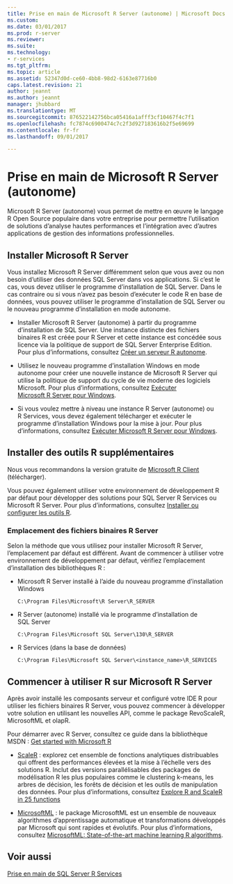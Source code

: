 ```yaml
---
title: Prise en main de Microsoft R Server (autonome) | Microsoft Docs
ms.custom: 
ms.date: 03/01/2017
ms.prod: r-server
ms.reviewer: 
ms.suite: 
ms.technology:
- r-services
ms.tgt_pltfrm: 
ms.topic: article
ms.assetid: 52347d0d-ce60-4bb8-98d2-6163e87716b0
caps.latest.revision: 21
author: jeannt
ms.author: jeannt
manager: jhubbard
ms.translationtype: MT
ms.sourcegitcommit: 876522142756bca05416a1afff3cf10467f4c7f1
ms.openlocfilehash: fc7874c6900474c7c2f3d927183616b2f5e69699
ms.contentlocale: fr-fr
ms.lasthandoff: 09/01/2017

---
```

# <a name="getting-started-with-microsoft-r-server-standalone"></a>Prise en main de Microsoft R Server (autonome)
  Microsoft R Server (autonome) vous permet de mettre en œuvre le langage R Open Source populaire dans votre entreprise pour permettre l’utilisation de solutions d’analyse hautes performances et l’intégration avec d’autres applications de gestion des informations professionnelles.  

  
## <a name="install-microsoft-r-server"></a>Installer Microsoft R Server 

Vous installez Microsoft R Server différemment selon que vous avez ou non besoin d’utiliser des données SQL Server dans vos applications. Si c’est le cas, vous devez utiliser le programme d’installation de SQL Server. Dans le cas contraire ou si vous n’avez pas besoin d’exécuter le code R en base de données, vous pouvez utiliser le programme d’installation de SQL Server ou le nouveau programme d’installation en mode autonome.
 
 
+ Installer Microsoft R Server (autonome) à partir du programme d’installation de SQL Server. Une instance distincte des fichiers binaires R est créée pour R Server et cette instance est concédée sous licence via la politique de support de SQL Server Enterprise Edition. Pour plus d’informations, consultez [Créer un serveur R autonome](../../advanced-analytics/r-services/create-a-standalone-r-server.md).  

+ Utilisez le nouveau programme d’installation Windows en mode autonome pour créer une nouvelle instance de Microsoft R Server qui utilise la politique de support du cycle de vie moderne des logiciels Microsoft. Pour plus d’informations, consultez [Exécuter Microsoft R Server pour Windows](https://msdn.microsoft.com/microsoft-r/rserver-install-windows).

+ Si vous voulez mettre à niveau une instance R Server (autonome) ou R Services, vous devez également télécharger et exécuter le programme d’installation Windows pour la mise à jour. Pour plus d’informations, consultez [Exécuter Microsoft R Server pour Windows](https://msdn.microsoft.com/microsoft-r/rserver-install-windows).
  
## <a name="install-additional-r-tools"></a>Installer des outils R supplémentaires  

 Nous vous recommandons la version gratuite de [Microsoft R Client](http://aka.ms/rclient/download) (télécharger).  

 Vous pouvez également utiliser votre environnement de développement R par défaut pour développer des solutions pour SQL Server R Services ou Microsoft R Server. Pour plus d’informations, consultez [Installer ou configurer les outils R](../../advanced-analytics/r-services/setup-or-configure-r-tools.md). 
 

### <a name="location-of-r-server-binaries"></a>Emplacement des fichiers binaires R Server

Selon la méthode que vous utilisez pour installer Microsoft R Server, l’emplacement par défaut est différent. Avant de commencer à utiliser votre environnement de développement par défaut, vérifiez l’emplacement d’installation des bibliothèques R :

+ Microsoft R Server installé à l’aide du nouveau programme d’installation Windows

  `C:\Program Files\Microsoft\R Server\R_SERVER`

+ R Server (autonome) installé via le programme d’installation de SQL Server

  `C:\Program Files\Microsoft SQL Server\130\R_SERVER`

+ R Services (dans la base de données)

  `C:\Program Files\Microsoft SQL Server\<instance_name>\R_SERVICES`
      
## <a name="start-using-r-on-microsoft-r-server"></a>Commencer à utiliser R sur Microsoft R Server  

 Après avoir installé les composants serveur et configuré votre IDE R pour utiliser les fichiers binaires R Server, vous pouvez commencer à développer votre solution en utilisant les nouvelles API, comme le package RevoScaleR, MicrosoftML et olapR.
    
Pour démarrer avec R Server, consultez ce guide dans la bibliothèque MSDN : [Get started with Microsoft R](https://msdn.microsoft.com/microsoft-r/microsoft-r-get-started-node)   
  
-   [ScaleR](https://msdn.microsoft.com/microsoft-r/scaler-getting-started) : explorez cet ensemble de fonctions analytiques distribuables qui offrent des performances élevées et la mise à l’échelle vers des solutions R. Inclut des versions parallélisables des packages de modélisation R les plus populaires comme le clustering k-means, les arbres de décision, les forêts de décision et les outils de manipulation des données. Pour plus d’informations, consultez [Explore R and ScaleR in 25 functions](https://msdn.microsoft.com/microsoft-r/microsoft-r-getting-started-tutorial)  
    
- [MicrosoftML](https://msdn.microsoft.com/library/mt790482.aspx) : le package MicrosoftML est un ensemble de nouveaux algorithmes d’apprentissage automatique et transformations développés par Microsoft qui sont rapides et évolutifs. Pour plus d’informations, consultez [MicrosoftML: State-of-the-art machine learning R algorithms](https://msdn.microsoft.com/microsoft-r/microsoftml/microsoftml).
  


  
## <a name="see-also"></a>Voir aussi  
 [Prise en main de SQL Server R Services](../../advanced-analytics/r-services/getting-started-with-sql-server-r-services.md)  
  
  

